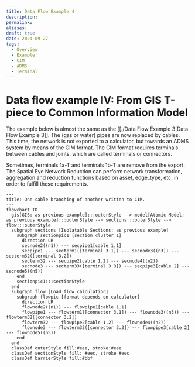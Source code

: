 ```yaml
---
title: Data Flow Example 4
description: 
permalink: 
aliases: 
draft: true
date: 2024-09-27
tags:
  - Overview
  - Example
  - CIM
  - ADMS
  - Terminal
---
```

# Data flow example IV: From GIS T-piece to Common Information Model

The example below is almost the same as the [[./Data Flow Example 3|Data Flow Example 3]]. The (gas or water) pipes are now replaced by cables. This time, the network is not exported to a calculator, but towards an ADMS system by means of the CIM format. The CIM format requires terminals between cables and joints, which are called terminals or connectors.

Sometimes, terminals 1a-T and terminals 1b-T are remove from the export. The Spatial Eye Network Reduction can perform network transformation, aggregation and reduction functions based on asset, edge_type, etc. in order to fulfill these requirements.

```mermaid
---
title: One cable branching of another written to CIM.
---
flowchart TD
  gis[GIS: as previous example]:::outerStyle --> model[Atomic Model: as previous example]:::outerStyle --> sections:::outerStyle --> flow:::outerStyle
  subgraph sections [Isolatable Sections: as previous example]
    subgraph sectionpic1 [section cluster 1]
      direction LR 
      secnode2((n1)) --- secpipe1[cable 1.1]
      secpipe1 --- secterm1([terminal 3.1]) --- secnode3((n3)) --- secterm32([terminal 3.2])
      secterm32 --- secpipe2[cable 1.2] --- secnode4((n2))
      secnode3 --- secterm33([terminal 3.3]) --- secpipe3[cable 2] --- secnode5((n5))
    end
    sectionpic1:::sectionStyle
  end
  subgraph flow [Load flow calculation]
    subgraph flowpic [format depends on calculator]
      direction LR 
      flownode2((n1)) --- flowpipe1[cable 1.1]
      flowpipe1 --- flowterm1([connector 3.1]) --- flownode3((n3)) --- flowterm32([connector 3.2])
      flowterm32 --- flowpipe2[cable 1.2] --- flownode4((n2))
      flownode3 --- flowterm33([connector 3.3]) --- flowpipe3[cable 2] --- flownode5((n5))
    end
  end
  classDef outerStyle fill:#eee, stroke:#eee
  classDef sectionStyle fill: #eec, stroke #eec
  classDef barrierStyle fill:#bbf
```

<!-- ---
![Example 4: One cable branching of another.](./images/example4_tjoint_cim.png)
--- -->

